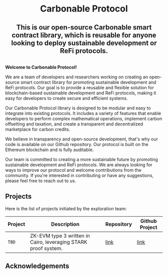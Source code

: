 <div align="center">
    <h1>Carbonable Protocol </h1>
    <h2>This is our open-source Carbonable smart contract library, which is reusable for anyone looking to deploy sustainable development or ReFi protocols.</h2>
    <img source="https://user-images.githubusercontent.com/25151724/214639707-e6463a24-4ad9-45ad-8ba7-a1b21b367b5c.png"></img>
<div align="left">

**Welcome to Carbonable Protocol!**

We are a team of developers and researchers working on creating an open-source smart contract library for promoting sustainable development and ReFi protocols. Our goal is to provide a reusable and flexible solution for blockchain-based sustainable development and ReFi protocols, making it easy for developers to create secure and efficient systems.

Our Carbonable Protocol library is designed to be modular and easy to integrate into existing protocols. It includes a variety of features that enable developers to perform complex mathematical operations, implement carbon offsetting and taxation, and create a transparent and decentralized marketplace for carbon credits.

We believe in transparency and open-source development, that's why our code is available on our Github repository. Our protocol is built on the Ethereum blockchain and is fully auditable.

Our team is committed to creating a more sustainable future by promoting sustainable development and ReFi protocols. We are always looking for ways to improve our protocol and welcome contributions from the community. If you're interested in contributing or have any suggestions, please feel free to reach out to us.

## Projects

Here is the list of projects initiated by the exploration team:

| Project  | Description                     | Repository                                     | Github Project                                          |
| -------- | ------------------------------- | ---------------------------------------------- | ------------------------------------------------------- |
| `TBD` | ZK-EVM type 3 written in Cairo, leveraging STARK proof system. | [link](https://github.com/sayajin-labs/kakarot) | [link](https://github.com/orgs/sayajin-labs/projects/3) |


## Acknowledgements


<div align="center">

<div align="center">

